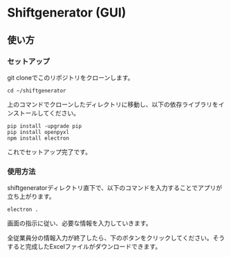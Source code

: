 # Shiftgenerator (GUI)

## 使い方

### セットアップ
git cloneでこのリポジトリをクローンします。

```
cd ~/shiftgenerator  
```  

上のコマンドでクローンしたディレクトリに移動し、以下の依存ライブラリをインストールしてください。

```
pip install -upgrade pip
pip install openpyxl
npm install electron
```

これでセットアップ完了です。

### 使用方法

shiftgeneratorディレクトリ直下で、以下のコマンドを入力することでアプリが立ち上がります。

```
electron .
```

画面の指示に従い、必要な情報を入力していきます。

全従業員分の情報入力が終了したら、下のボタンをクリックしてください。そうすると完成したExcelファイルがダウンロードできます。
